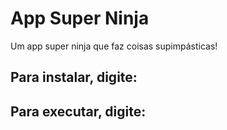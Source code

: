 # App Super Ninja

Um app super ninja que faz coisas supimpásticas!

## Para instalar, digite: 


## Para executar, digite:
